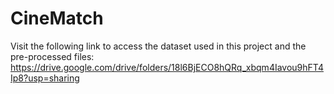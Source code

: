 # CineMatch

Visit the following link to access the dataset used in this project and the pre-processed files: 
https://drive.google.com/drive/folders/18l6BjECO8hQRq_xbqm4Iavou9hFT4Ip8?usp=sharing
